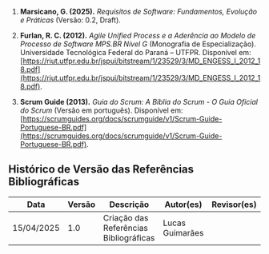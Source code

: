 1. **Marsicano, G. (2025).** _Requisitos de Software: Fundamentos, Evolução e Práticas_ (Versão: 0.2, Draft). 

2. **Furlan, R. C. (2012).** _Agile Unified Process e a Aderência ao Modelo de Processo de Software MPS.BR Nível G_ (Monografia de Especialização). Universidade Tecnológica Federal do Paraná – UTFPR. Disponível em: [https://riut.utfpr.edu.br/jspui/bitstream/1/23529/3/MD_ENGESS_I_2012_18.pdf](https://riut.utfpr.edu.br/jspui/bitstream/1/23529/3/MD_ENGESS_I_2012_18.pdf).

3. **Scrum Guide (2013).** _Guia do Scrum: A Bíblia do Scrum - O Guia Oficial do Scrum_ (Versão em português). Disponível em: [https://scrumguides.org/docs/scrumguide/v1/Scrum-Guide-Portuguese-BR.pdf](https://scrumguides.org/docs/scrumguide/v1/Scrum-Guide-Portuguese-BR.pdf).

## Histórico de Versão das Referências Bibliográficas

Data     | Versão | Descrição | Autor(es) | Revisor(es)
-------- | ------ | --------- | ----- | ---------
15/04/2025 | 1.0 | Criação das Referências Bibliográficas | Lucas Guimarães | 